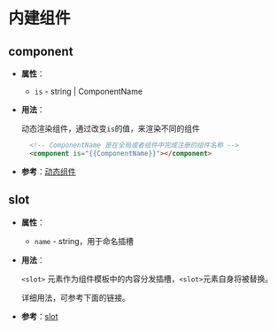 # 内建组件

## component

- **属性**：

  - ` is `  - string | ComponentName

- **用法**：

  动态渲染组件，通过改变` is `的值，来渲染不同的组件

  ```html
    <!-- ComponentName 是在全局或者组件中完成注册的组件名称 -->
    <component is="{{ComponentName}}"></component>
  ```

- **参考**：[动态组件](../guide/basic/component.md#动态组件)

## slot

- **属性**：

  - ` name `  - string，用于命名插槽

- **用法**：

  ` <slot> ` 元素作为组件模板中的内容分发插槽，` <slot> `元素自身将被替换。

  详细用法，可参考下面的链接。

- **参考**：[slot](../guide/basic/component.md#slot)
